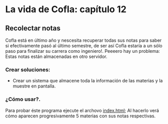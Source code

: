 # La vida de Cofla: capítulo 12

## Recolectar notas
Cofla está en  último año y nescesita recuperar todas sus notas para saber si efectivamente pasó al último semestre, de ser así Cofla estaría a un sólo paso para finalizar su carrera como ingeniero!. Peeeero hay un problema: Estas notas están almacenadas en otro servidor.

### Crear soluciones:
- Crear un sistema que almacene toda la información de las materias y la muestre en pantalla.

### ¿Cómo usar?.
Para probar éste programa ejecute el archovo [index.html](index.html); Al hacerlo verá cómo aparecen progresivamente 5 materias con sus notas respectivas.